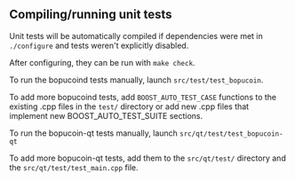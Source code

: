 Compiling/running unit tests
------------------------------------

Unit tests will be automatically compiled if dependencies were met in `./configure`
and tests weren't explicitly disabled.

After configuring, they can be run with `make check`.

To run the bopucoind tests manually, launch `src/test/test_bopucoin`.

To add more bopucoind tests, add `BOOST_AUTO_TEST_CASE` functions to the existing
.cpp files in the `test/` directory or add new .cpp files that
implement new BOOST_AUTO_TEST_SUITE sections.

To run the bopucoin-qt tests manually, launch `src/qt/test/test_bopucoin-qt`

To add more bopucoin-qt tests, add them to the `src/qt/test/` directory and
the `src/qt/test/test_main.cpp` file.
